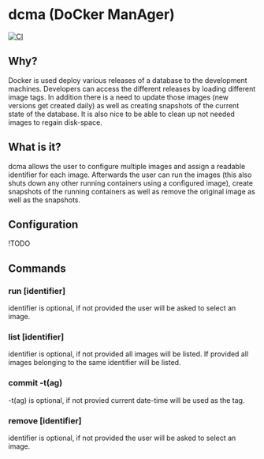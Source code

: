 # dcma (DoCker ManAger)

[![CI](https://github.com/kevinboss/dcma/actions/workflows/ci.yaml/badge.svg?event=push)](https://github.com/kevinboss/dcma/actions/workflows/ci.yaml)

## Why?

Docker is used deploy various releases of a database to the development machines. Developers can access the different releases by loading different image tags.
In addition there is a need to update those images (new versions get created daily) as well as creating snapshots of the current state of the database.
It is also nice to be able to clean up not needed images to regain disk-space.

## What is it?

dcma allows the user to configure multiple images and assign a readable identifier for each image.
Afterwards the user can run the images (this also shuts down any other running containers using a configured image), create snapshots of the running containers as well as remove the original image as well as the snapshots.

## Configuration

!TODO

## Commands

### run \[identifier\]

identifier is optional, if not provided the user will be asked to select an image.

### list \[identifier\]

identifier is optional, if not provided all images will be listed. If provided all images belonging to the same identifier will be listed.

### commit -t(ag)

-t(ag) is optional, if not provied current date-time will be used as the tag.

### remove \[identifier\]

identifier is optional, if not provided the user will be asked to select an image.
